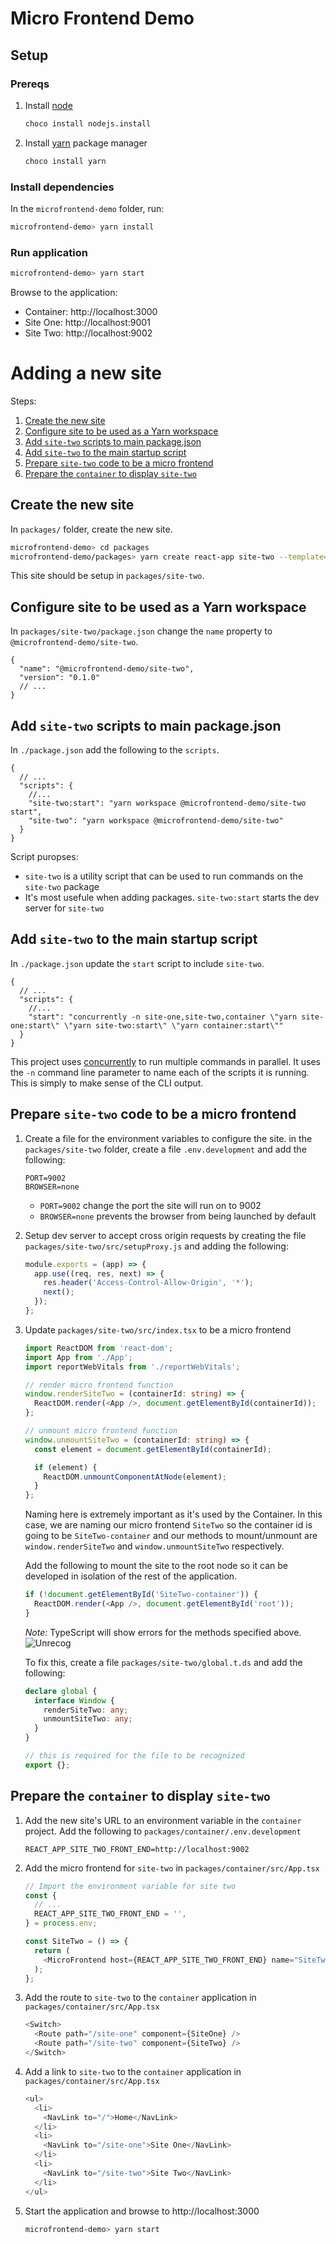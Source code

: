 # Micro Frontend Demo

## Setup

### Prereqs

1. Install [node](https://nodejs.org/)
   ```bash
   choco install nodejs.install
   ```
2. Install [yarn](https://yarnpkg.org) package manager
   ```bash
   choco install yarn
   ```

### Install dependencies

In the `microfrontend-demo` folder, run:

```bash
microfrontend-demo> yarn install
```

### Run application

```bash
microfrontend-demo> yarn start
```

Browse to the application:

- Container: http://localhost:3000
- Site One: http://localhost:9001
- Site Two: http://localhost:9002

# Adding a new site

Steps:

1. [Create the new site](#create-the-new-site)
2. [Configure site to be used as a Yarn workspace](#configure-site-to-be-used-as-a-yarn-workspace)
3. [Add `site-two` scripts to main package.json](#add-site-two-scripts-to-main-package.json)
4. [Add `site-two` to the main startup script](#add-site-two-to-the-main-startup-script)
5. [Prepare `site-two` code to be a micro frontend](#prepare-site-two-code-to-be-a-micro-frontend)
6. [Prepare the `container` to display `site-two`](#prepare-the-container-to-display-site-two)

## Create the new site

In `packages/` folder, create the new site.

```bash
microfrontend-demo> cd packages
microfrontend-demo/packages> yarn create react-app site-two --template=typescript
```

This site should be setup in `packages/site-two`.

## Configure site to be used as a Yarn workspace

In `packages/site-two/package.json` change the `name` property to `@microfrontend-demo/site-two`.

```jsonc
{
  "name": "@microfrontend-demo/site-two",
  "version": "0.1.0"
  // ...
}
```

## Add `site-two` scripts to main package.json

In `./package.json` add the following to the `scripts`.

```jsonc
{
  // ...
  "scripts": {
    //...
    "site-two:start": "yarn workspace @microfrontend-demo/site-two start",
    "site-two": "yarn workspace @microfrontend-demo/site-two"
  }
}
```

Script puropses:

- `site-two` is a utility script that can be used to run commands on the `site-two` package
- It's most usefule when adding packages. `site-two:start` starts the dev server for `site-two`

## Add `site-two` to the main startup script

In `./package.json` update the `start` script to include `site-two`.

```jsonc
{
  // ...
  "scripts": {
    //...
    "start": "concurrently -n site-one,site-two,container \"yarn site-one:start\" \"yarn site-two:start\" \"yarn container:start\""
  }
}
```

This project uses [concurrently](https://www.npmjs.com/package/concurrently) to run multiple commands in parallel. It uses the `-n` command line parameter to name each of the scripts it is running. This is simply to make sense of the CLI output.

## Prepare `site-two` code to be a micro frontend

1.  Create a file for the environment variables to configure the site. in the `packages/site-two` folder, create a file `.env.development` and add the following:
    ```
    PORT=9002
    BROWSER=none
    ```
    - `PORT=9002` change the port the site will run on to 9002
    - `BROWSER=none` prevents the browser from being launched by default
2.  Setup dev server to accept cross origin requests by creating the file `packages/site-two/src/setupProxy.js` and adding the following:
    ```js
    module.exports = (app) => {
      app.use((req, res, next) => {
        res.header('Access-Control-Allow-Origin', '*');
        next();
      });
    };
    ```
3.  Update `packages/site-two/src/index.tsx` to be a micro frontend

    ```typescript
    import ReactDOM from 'react-dom';
    import App from './App';
    import reportWebVitals from './reportWebVitals';

    // render micro frontend function
    window.renderSiteTwo = (containerId: string) => {
      ReactDOM.render(<App />, document.getElementById(containerId));
    };

    // unmount micro frontend function
    window.unmountSiteTwo = (containerId: string) => {
      const element = document.getElementById(containerId);

      if (element) {
        ReactDOM.unmountComponentAtNode(element);
      }
    };
    ```

    Naming here is extremely important as it's used by the Container. In this case, we are naming our micro frontend `SiteTwo` so the container id is going to be `SiteTwo-container` and our methods to mount/unmount are `window.renderSiteTwo` and `window.unmountSiteTwo` respectively.

    Add the following to mount the site to the root node so it can be developed in isolation of the rest of the application.

    ```typescript
    if (!document.getElementById('SiteTwo-container')) {
      ReactDOM.render(<App />, document.getElementById('root'));
    }
    ```

    _Note:_ TypeScript will show errors for the methods specified above.
    ![Unrecog](images\function-not-recognized.png)

    To fix this, create a file `packages/site-two/global.t.ds` and add the following:

    ```typescript
    declare global {
      interface Window {
        renderSiteTwo: any;
        unmountSiteTwo: any;
      }
    }

    // this is required for the file to be recognized
    export {};
    ```

## Prepare the `container` to display `site-two`

1. Add the new site's URL to an environment variable in the `container` project. Add the following to `packages/container/.env.development`
   ```
   REACT_APP_SITE_TWO_FRONT_END=http://localhost:9002
   ```
2. Add the micro frontend for `site-two` in `packages/container/src/App.tsx`

   ```js
   // Import the environment variable for site two
   const {
     // ...
     REACT_APP_SITE_TWO_FRONT_END = '',
   } = process.env;

   const SiteTwo = () => {
     return (
       <MicroFrontend host={REACT_APP_SITE_TWO_FRONT_END} name="SiteTwo" />
     );
   };
   ```

3. Add the route to `site-two` to the `container` application in `packages/container/src/App.tsx`

   ```typescript
   <Switch>
     <Route path="/site-one" component={SiteOne} />
     <Route path="/site-two" component={SiteTwo} />
   </Switch>
   ```

4. Add a link to `site-two` to the `container` application in `packages/container/src/App.tsx`

   ```typescript
   <ul>
     <li>
       <NavLink to="/">Home</NavLink>
     </li>
     <li>
       <NavLink to="/site-one">Site One</NavLink>
     </li>
     <li>
       <NavLink to="/site-two">Site Two</NavLink>
     </li>
   </ul>
   ```

5. Start the application and browse to http://localhost:3000

   ```bash
   microfrontend-demo> yarn start
   ```
